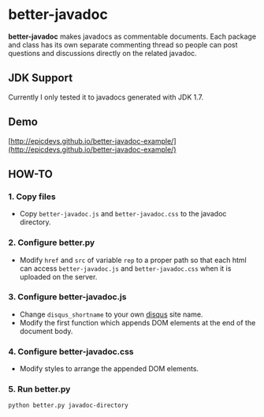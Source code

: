 # better-javadoc
**better-javadoc** makes javadocs as commentable documents. Each package and class has its own separate commenting thread so people can post questions and discussions directly on the related javadoc.

## JDK Support
Currently I only tested it to javadocs generated with JDK 1.7.

## Demo
[http://epicdevs.github.io/better-javadoc-example/](http://epicdevs.github.io/better-javadoc-example/)

## HOW-TO

### 1. Copy files
- Copy `better-javadoc.js` and `better-javadoc.css` to the javadoc directory.

### 2. Configure better.py
- Modify `href` and `src` of variable `rep` to a proper path so that each html can access `better-javadoc.js` and `better-javadoc.css` when it is uploaded on the server.

### 3. Configure better-javadoc.js
- Change `disqus_shortname` to your own [disqus](http://disqus.com) site name.
- Modify the first function which appends DOM elements at the end of the document body.

### 4. Configure better-javadoc.css
- Modify styles to arrange the appended DOM elements.

### 5. Run better.py
    python better.py javadoc-directory
